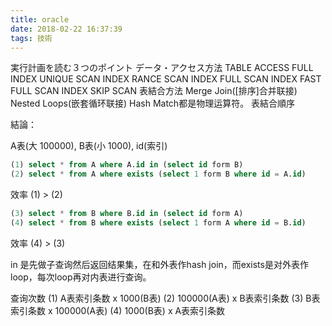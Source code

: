 ```yaml
---
title: oracle 
date: 2018-02-22 16:37:39
tags: 技術
---
```


実行計画を読む３つのポイント
データ・アクセス方法
TABLE ACCESS FULL
INDEX UNIQUE SCAN
INDEX RANCE SCAN
INDEX FULL SCAN
INDEX FAST FULL SCAN
INDEX SKIP SCAN
表結合方法
Merge Join([排序]合并联接)
Nested Loops(嵌套循环联接)
Hash Match都是物理运算符。
表結合順序


結論：

A表(大 100000), B表(小 1000), id(索引)
~~~SQL
(1) select * from A where A.id in (select id form B)
(2) select * from A where exists (select 1 form B where id = A.id)
~~~

效率 (1) > (2)

~~~SQL
(3) select * from B where B.id in (select id form A)
(4) select * from B where exists (select 1 form A where id = B.id)
~~~

效率 (4) > (3)

in 是先做子查询然后返回结果集，在和外表作hash join，而exists是对外表作loop，每次loop再对内表进行查询。

查询次数 
(1) A表索引条数 x 1000(B表)
(2) 100000(A表) x B表索引条数
(3) B表索引条数 x 100000(A表)
(4) 1000(B表) x A表索引条数




